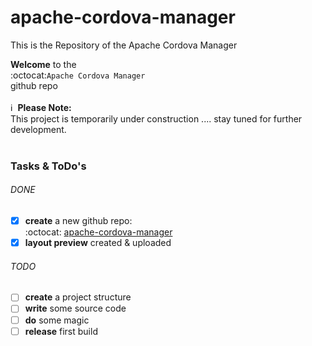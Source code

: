 # apache-cordova-manager
This is the Repository of the Apache Cordova Manager


**Welcome** to the<br>:octocat:`Apache Cordova Manager`<br>github repo<br><br>
:information_source:&nbsp;&nbsp;**Please Note:**<br>This project is temporarily under construction .... stay tuned for further development.<br><br>
### Tasks & ToDo's
###### DONE
- [x] **create** a new github repo:<br>:octocat: [apache-cordova-manager](https://github.com/praetoriani/apache-cordova-manager)
- [x] **layout preview** created & uploaded
###### TODO
- [ ] **create** a project structure
- [ ] **write** some source code
- [ ] **do** some magic
- [ ] **release** first build
